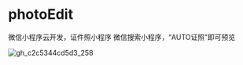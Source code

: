 # photoEdit
微信小程序云开发，证件照小程序
微信搜索小程序，“AUTO证照”即可预览


![gh_c2c5344cd5d3_258](https://user-images.githubusercontent.com/29347995/147029972-4a52d2a6-85a2-4950-8a10-dc33360df087.jpg)
